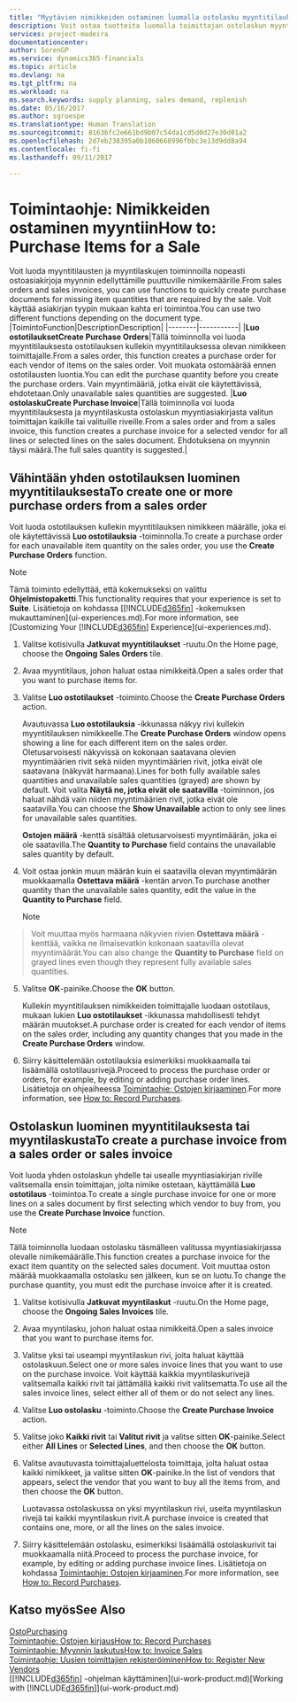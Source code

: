 ```yaml
---
title: "Myytävien nimikkeiden ostaminen luomalla ostolasku myyntitilauksesta | Microsoft Docs"
description: Voit ostaa tuotteita luomalla toimittajan ostolaskun myyntilaskusta.
services: project-madeira
documentationcenter: 
author: SorenGP
ms.service: dynamics365-financials
ms.topic: article
ms.devlang: na
ms.tgt_pltfrm: na
ms.workload: na
ms.search.keywords: supply planning, sales demand, replenish
ms.date: 05/16/2017
ms.author: sgroespe
ms.translationtype: Human Translation
ms.sourcegitcommit: 81636fc2e661bd9b07c54da1cd5d0d27e30d01a2
ms.openlocfilehash: 2d7eb238395a0b1060668996fbbc3e13d9dd8a94
ms.contentlocale: fi-fi
ms.lasthandoff: 09/11/2017

---
```

# <a name="how-to-purchase-items-for-a-sale"></a><span data-ttu-id="3a45a-103">Toimintaohje: Nimikkeiden ostaminen myyntiin</span><span class="sxs-lookup"><span data-stu-id="3a45a-103">How to: Purchase Items for a Sale</span></span>
<span data-ttu-id="3a45a-104">Voit luoda myyntitilausten ja myyntilaskujen toiminnoilla nopeasti ostoasiakirjoja myynnin edellyttämille puuttuville nimikemäärille.</span><span class="sxs-lookup"><span data-stu-id="3a45a-104">From sales orders and sales invoices, you can use functions to quickly create purchase documents for missing item quantities that are required by the sale.</span></span> <span data-ttu-id="3a45a-105">Voit käyttää asiakirjan tyypin mukaan kahta eri toimintoa.</span><span class="sxs-lookup"><span data-stu-id="3a45a-105">You can use two different functions depending on the document type.</span></span>
|<span data-ttu-id="3a45a-106">Toiminto</span><span class="sxs-lookup"><span data-stu-id="3a45a-106">Function</span></span>|<span data-ttu-id="3a45a-107">Description</span><span class="sxs-lookup"><span data-stu-id="3a45a-107">Description</span></span>|
|--------|-----------|
|<span data-ttu-id="3a45a-108">**Luo ostotilaukset**</span><span class="sxs-lookup"><span data-stu-id="3a45a-108">**Create Purchase Orders**</span></span>|<span data-ttu-id="3a45a-109">Tällä toiminnolla voi luoda myyntitilauksesta ostotilauksen kullekin myyntitilauksessa olevan nimikkeen toimittajalle.</span><span class="sxs-lookup"><span data-stu-id="3a45a-109">From a sales order, this function creates a purchase order for each vendor of items on the sales order.</span></span> <span data-ttu-id="3a45a-110">Voit muokata ostomäärää ennen ostotilausten luontia.</span><span class="sxs-lookup"><span data-stu-id="3a45a-110">You can edit the purchase quantity before you create the purchase orders.</span></span> <span data-ttu-id="3a45a-111">Vain myyntimääriä, jotka eivät ole käytettävissä, ehdotetaan.</span><span class="sxs-lookup"><span data-stu-id="3a45a-111">Only unavailable sales quantities are suggested.</span></span>
|<span data-ttu-id="3a45a-112">**Luo ostolasku**</span><span class="sxs-lookup"><span data-stu-id="3a45a-112">**Create Purchase Invoice**</span></span>|<span data-ttu-id="3a45a-113">Tällä toiminnolla voi luoda myyntitilauksesta ja myyntilaskusta ostolaskun myyntiasiakirjasta valitun toimittajan kaikille tai valituille riveille.</span><span class="sxs-lookup"><span data-stu-id="3a45a-113">From a sales order and from a sales invoice, this function creates a purchase invoice for a selected vendor for all lines or selected lines on the sales document.</span></span> <span data-ttu-id="3a45a-114">Ehdotuksena on myynnin täysi määrä.</span><span class="sxs-lookup"><span data-stu-id="3a45a-114">The full sales quantity is suggested.</span></span>|

## <a name="to-create-one-or-more-purchase-orders-from-a-sales-order"></a><span data-ttu-id="3a45a-115">Vähintään yhden ostotilauksen luominen myyntitilauksesta</span><span class="sxs-lookup"><span data-stu-id="3a45a-115">To create one or more purchase orders from a sales order</span></span>
<span data-ttu-id="3a45a-116">Voit luoda ostotilauksen kullekin myyntitilauksen nimikkeen määrälle, joka ei ole käytettävissä **Luo ostotilauksia** -toiminnolla.</span><span class="sxs-lookup"><span data-stu-id="3a45a-116">To create a purchase order for each unavailable item quantity on the sales order, you use the **Create Purchase Orders** function.</span></span> 

> [!NOTE]  
>   <span data-ttu-id="3a45a-117">Tämä toiminto edellyttää, että kokemukseksi on valittu **Ohjelmistopaketti**.</span><span class="sxs-lookup"><span data-stu-id="3a45a-117">This functionality requires that your experience is set to **Suite**.</span></span> <span data-ttu-id="3a45a-118">Lisätietoja on kohdassa [[!INCLUDE[d365fin](includes/d365fin_md.md)] -kokemuksen mukauttaminen](ui-experiences.md).</span><span class="sxs-lookup"><span data-stu-id="3a45a-118">For more information, see [Customizing Your [!INCLUDE[d365fin](includes/d365fin_md.md)] Experience](ui-experiences.md).</span></span>

1. <span data-ttu-id="3a45a-119">Valitse kotisivulla **Jatkuvat myyntitilaukset** -ruutu.</span><span class="sxs-lookup"><span data-stu-id="3a45a-119">On the Home page, choose the **Ongoing Sales Orders** tile.</span></span>
2. <span data-ttu-id="3a45a-120">Avaa myyntitilaus, johon haluat ostaa nimikkeitä.</span><span class="sxs-lookup"><span data-stu-id="3a45a-120">Open a sales order that you want to purchase items for.</span></span>
3. <span data-ttu-id="3a45a-121">Valitse **Luo ostotilaukset** -toiminto.</span><span class="sxs-lookup"><span data-stu-id="3a45a-121">Choose the **Create Purchase Orders** action.</span></span>

    <span data-ttu-id="3a45a-122">Avautuvassa **Luo ostotilauksia** -ikkunassa näkyy rivi kullekin myyntitilauksen nimikkeelle.</span><span class="sxs-lookup"><span data-stu-id="3a45a-122">The **Create Purchase Orders** window opens showing a line for each different item on the sales order.</span></span> <span data-ttu-id="3a45a-123">Oletusarvoisesti näkyvissä on kokonaan saatavana olevien myyntimäärien rivit sekä niiden myyntimäärien rivit, jotka eivät ole saatavana (näkyvät harmaana).</span><span class="sxs-lookup"><span data-stu-id="3a45a-123">Lines for both fully available sales quantities and unavailable sales quantities (grayed) are shown by default.</span></span> <span data-ttu-id="3a45a-124">Voit valita **Näytä ne, jotka eivät ole saatavilla** -toiminnon, jos haluat nähdä vain niiden myyntimäärien rivit, jotka eivät ole saatavilla.</span><span class="sxs-lookup"><span data-stu-id="3a45a-124">You can choose the **Show Unavailable** action to only see lines for unavailable sales quantities.</span></span>

    <span data-ttu-id="3a45a-125">**Ostojen määrä** -kenttä sisältää oletusarvoisesti myyntimäärän, joka ei ole saatavilla.</span><span class="sxs-lookup"><span data-stu-id="3a45a-125">The **Quantity to Purchase** field contains the unavailable sales quantity by default.</span></span>
4. <span data-ttu-id="3a45a-126">Voit ostaa jonkin muun määrän kuin ei saatavilla olevan myyntimäärän muokkaamalla **Ostettava määrä** -kentän arvon.</span><span class="sxs-lookup"><span data-stu-id="3a45a-126">To purchase another quantity than the unavailable sales quantity, edit the value in the **Quantity to Purchase** field.</span></span>

    > [!NOTE]  
>   <span data-ttu-id="3a45a-127">Voit muuttaa myös harmaana näkyvien rivien **Ostettava määrä** -kenttää, vaikka ne ilmaisevatkin kokonaan saatavilla olevat myyntimäärät.</span><span class="sxs-lookup"><span data-stu-id="3a45a-127">You can also change the **Quantity to Purchase** field on grayed lines even though they represent fully available sales quantities.</span></span>
5. <span data-ttu-id="3a45a-128">Valitse **OK**-painike.</span><span class="sxs-lookup"><span data-stu-id="3a45a-128">Choose the **OK** button.</span></span> 
    
    <span data-ttu-id="3a45a-129">Kullekin myyntitilauksen nimikkeiden toimittajalle luodaan ostotilaus, mukaan lukien **Luo ostotilaukset** -ikkunassa mahdollisesti tehdyt määrän muutokset.</span><span class="sxs-lookup"><span data-stu-id="3a45a-129">A purchase order is created for each vendor of items on the sales order, including any quantity changes that you made in the **Create Purchase Orders** window.</span></span>
7. <span data-ttu-id="3a45a-130">Siirry käsittelemään ostotilauksia esimerkiksi muokkaamalla tai lisäämällä ostotilausrivejä.</span><span class="sxs-lookup"><span data-stu-id="3a45a-130">Proceed to process the purchase order or orders, for example, by editing or adding purchase order lines.</span></span> <span data-ttu-id="3a45a-131">Lisätietoja on ohjeaiheessa [Toimintaohje: Ostojen kirjaaminen](purchasing-how-record-purchases.md).</span><span class="sxs-lookup"><span data-stu-id="3a45a-131">For more information, see [How to: Record Purchases](purchasing-how-record-purchases.md).</span></span>


## <a name="to-create-a-purchase-invoice-from-a-sales-order-or-sales-invoice"></a><span data-ttu-id="3a45a-132">Ostolaskun luominen myyntitilauksesta tai myyntilaskusta</span><span class="sxs-lookup"><span data-stu-id="3a45a-132">To create a purchase invoice from a sales order or sales invoice</span></span>
<span data-ttu-id="3a45a-133">Voit luoda yhden ostolaskun yhdelle tai usealle myyntiasiakirjan riville valitsemalla ensin toimittajan, jolta nimike ostetaan, käyttämällä **Luo ostotilaus** -toimintoa.</span><span class="sxs-lookup"><span data-stu-id="3a45a-133">To create a single purchase invoice for one or more lines on a sales document by first selecting which vendor to buy from, you use the **Create Purchase Invoice** function.</span></span> 

> [!NOTE]  
>   <span data-ttu-id="3a45a-134">Tällä toiminnolla luodaan ostolasku täsmälleen valitussa myyntiasiakirjassa olevalle nimikemäärälle.</span><span class="sxs-lookup"><span data-stu-id="3a45a-134">This function creates a purchase invoice for the exact item quantity on the selected sales document.</span></span> <span data-ttu-id="3a45a-135">Voit muuttaa oston määrää muokkaamalla ostolasku sen jälkeen, kun se on luotu.</span><span class="sxs-lookup"><span data-stu-id="3a45a-135">To change the purchase quantity, you must edit the purchase invoice after it is created.</span></span>  

1. <span data-ttu-id="3a45a-136">Valitse kotisivulla **Jatkuvat myyntilaskut** -ruutu.</span><span class="sxs-lookup"><span data-stu-id="3a45a-136">On the Home page, choose the **Ongoing Sales Invoices** tile.</span></span>
2. <span data-ttu-id="3a45a-137">Avaa myyntilasku, johon haluat ostaa nimikkeitä.</span><span class="sxs-lookup"><span data-stu-id="3a45a-137">Open a sales invoice that you want to purchase items for.</span></span>
3. <span data-ttu-id="3a45a-138">Valitse yksi tai useampi myyntilaskun rivi, joita haluat käyttää ostolaskuun.</span><span class="sxs-lookup"><span data-stu-id="3a45a-138">Select one or more sales invoice lines that you want to use on the purchase invoice.</span></span> <span data-ttu-id="3a45a-139">Voit käyttää kaikkia myyntilaskurivejä valitsemalla kaikki rivit tai jättämällä kaikki rivit valitsematta.</span><span class="sxs-lookup"><span data-stu-id="3a45a-139">To use all the sales invoice lines, select either all of them or do not select any lines.</span></span>
4. <span data-ttu-id="3a45a-140">Valitse **Luo ostolasku** -toiminto.</span><span class="sxs-lookup"><span data-stu-id="3a45a-140">Choose the **Create Purchase Invoice** action.</span></span>
5. <span data-ttu-id="3a45a-141">Valitse joko **Kaikki rivit** tai **Valitut rivit** ja valitse sitten **OK**-painike.</span><span class="sxs-lookup"><span data-stu-id="3a45a-141">Select either **All Lines** or **Selected Lines**, and then choose the **OK** button.</span></span>  
6. <span data-ttu-id="3a45a-142">Valitse avautuvasta toimittajaluettelosta toimittaja, jolta haluat ostaa kaikki nimikkeet, ja valitse sitten **OK**-painike.</span><span class="sxs-lookup"><span data-stu-id="3a45a-142">In the list of vendors that appears, select the vendor that you want to buy all the items from, and then choose the **OK** button.</span></span>

    <span data-ttu-id="3a45a-143">Luotavassa ostolaskussa on yksi myyntilaskun rivi, useita myyntilaskun rivejä tai kaikki myyntilaskun rivit.</span><span class="sxs-lookup"><span data-stu-id="3a45a-143">A purchase invoice is created that contains one, more, or all the lines on the sales invoice.</span></span>
7. <span data-ttu-id="3a45a-144">Siirry käsittelemään ostolasku, esimerkiksi lisäämällä ostolaskurivit tai muokkaamalla niitä.</span><span class="sxs-lookup"><span data-stu-id="3a45a-144">Proceed to process the purchase invoice, for example, by editing or adding purchase invoice lines.</span></span> <span data-ttu-id="3a45a-145">Lisätietoja on kohdassa [Toimintaohje: Ostojen kirjaaminen](purchasing-how-record-purchases.md).</span><span class="sxs-lookup"><span data-stu-id="3a45a-145">For more information, see [How to: Record Purchases](purchasing-how-record-purchases.md).</span></span>

## <a name="see-also"></a><span data-ttu-id="3a45a-146">Katso myös</span><span class="sxs-lookup"><span data-stu-id="3a45a-146">See Also</span></span>
[<span data-ttu-id="3a45a-147">Osto</span><span class="sxs-lookup"><span data-stu-id="3a45a-147">Purchasing</span></span>](purchasing-manage-purchasing.md)  
[<span data-ttu-id="3a45a-148">Toimintaohje: Ostojen kirjaus</span><span class="sxs-lookup"><span data-stu-id="3a45a-148">How to: Record Purchases</span></span>](purchasing-how-record-purchases.md)  
[<span data-ttu-id="3a45a-149">Toimintaohje: Myynnin laskutus</span><span class="sxs-lookup"><span data-stu-id="3a45a-149">How to: Invoice Sales</span></span>](sales-how-invoice-sales.md)  
[<span data-ttu-id="3a45a-150">Toimintaohje: Uusien toimittajien rekisteröiminen</span><span class="sxs-lookup"><span data-stu-id="3a45a-150">How to: Register New Vendors</span></span>](purchasing-how-register-new-vendors.md)  
<span data-ttu-id="3a45a-151">[[!INCLUDE[d365fin](includes/d365fin_md.md)] -ohjelman käyttäminen](ui-work-product.md)</span><span class="sxs-lookup"><span data-stu-id="3a45a-151">[Working with [!INCLUDE[d365fin](includes/d365fin_md.md)]](ui-work-product.md)</span></span>

